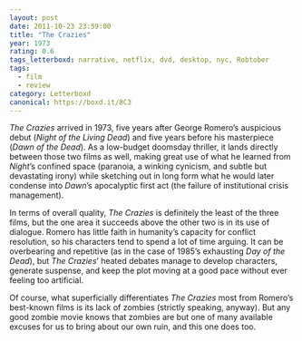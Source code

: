 ```yaml
---
layout: post 
date: 2011-10-23 23:59:00
title: "The Crazies"
year: 1973
rating: 0.6
tags_letterboxd: narrative, netflix, dvd, desktop, nyc, Robtober
tags:
  - film
  - review
category: Letterboxd
canonical: https://boxd.it/8C3
---
```


<cite>The Crazies</cite> arrived in 1973, five years after George Romero’s auspicious debut (<cite>Night of the Living Dead</cite>) and five years before his masterpiece (<cite>Dawn of the Dead</cite>). As a low-budget doomsday thriller, it lands directly between those two films as well, making great use of what he learned from <cite>Night</cite>’s confined space (paranoia, a winking cynicism, and subtle but devastating irony) while sketching out in long form what he would later condense into <cite>Dawn</cite>’s apocalyptic first act (the failure of institutional crisis management).

In terms of overall quality, <cite>The Crazies</cite> is definitely the least of the three films, but the one area it succeeds above the other two is in its use of dialogue. Romero has little faith in humanity’s capacity for conflict resolution, so his characters tend to spend a lot of time arguing. It can be overbearing and repetitive (as in the case of 1985’s exhausting <cite>Day of the Dead</cite>), but <cite>The Crazies</cite>’ heated debates manage to develop characters, generate suspense, and keep the plot moving at a good pace without ever feeling too artificial.

Of course, what superficially differentiates <cite>The Crazies</cite> most from Romero’s best-known films is its lack of zombies (strictly speaking, anyway). But any good zombie movie knows that zombies are but one of many available excuses for us to bring about our own ruin, and this one does too.
